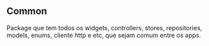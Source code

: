## Common
Package que tem todos os widgets, controllers, stores, repositories, models, enums, cliente http e etc, que sejam comum entre os apps.